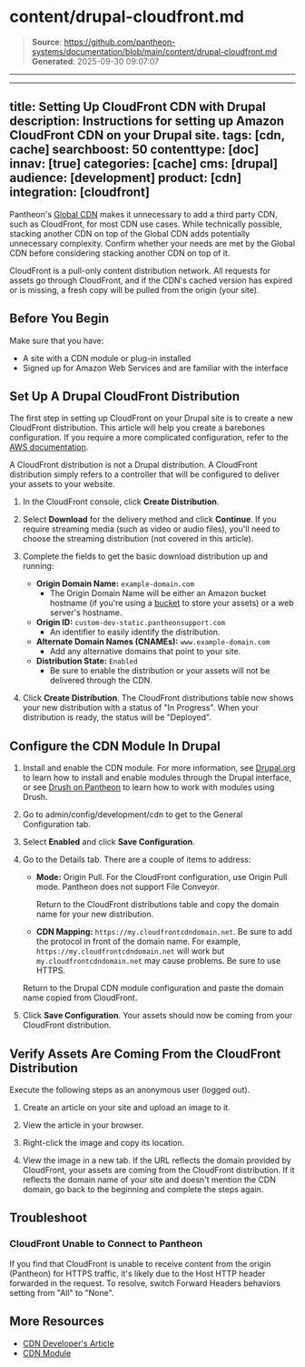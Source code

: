 # content/drupal-cloudfront.md

> **Source**: https://github.com/pantheon-systems/documentation/blob/main/content/drupal-cloudfront.md
> **Generated**: 2025-09-30 09:07:07

---

---
title: Setting Up CloudFront CDN with Drupal
description: Instructions for setting up Amazon CloudFront CDN on your Drupal site.
tags: [cdn, cache]
searchboost: 50
contenttype: [doc]
innav: [true]
categories: [cache]
cms: [drupal]
audience: [development]
product: [cdn]
integration: [cloudfront]
---

Pantheon's [Global CDN](/guides/global-cdn) makes it unnecessary to add a third party CDN, such as CloudFront, for most CDN use cases. While technically possible, stacking another CDN on top of the Global CDN adds potentially unnecessary complexity. Confirm whether your needs are met by the Global CDN before considering stacking another CDN on top of it.

CloudFront is a pull-only content distribution network. All requests for assets go through CloudFront, and if the CDN's cached version has expired or is missing, a fresh copy will be pulled from the origin (your site).

## Before You Begin

Make sure that you have:

* A site with a CDN module or plug-in installed
* Signed up for Amazon Web Services and are familiar with the interface

## Set Up A Drupal CloudFront Distribution

The first step in setting up CloudFront on your Drupal site is to create a new CloudFront distribution. This article will help you create a barebones configuration. If you require a more complicated configuration, refer to the [AWS documentation](https://docs.aws.amazon.com/AmazonCloudFront/latest/DeveloperGuide/Introduction.html).

<Alert title="Note" type="info">

A CloudFront distribution is not a Drupal distribution. A CloudFront distribution simply refers to a controller that will be configured to deliver your assets to your website.

</Alert>

1. In the CloudFront console, click **Create Distribution**.

2. Select **Download** for the delivery method and click **Continue**. If you require streaming media (such as video or audio files), you'll need to choose the streaming distribution (not covered in this article).

3. Complete the fields to get the basic download distribution up and running:

   * **Origin Domain Name:** `example-domain.com`
     * The Origin Domain Name will be either an Amazon bucket hostname (if you're using a [bucket](https://docs.aws.amazon.com/AmazonS3/latest/dev/UsingBucket.html) to store your assets) or a web server's hostname.
   * **Origin ID:** `custom-dev-static.pantheonsupport.com`
     * An identifier to easily identify the distribution.
   * **Alternate Domain Names (CNAMEs):** `www.example-domain.com`
     * Add any alternative domains that point to your site.
   * **Distribution State:** `Enabled`
     * Be sure to enable the distribution or your assets will not be delivered through the CDN.

4. Click **Create Distribution**. The CloudFront distributions table now shows your new distribution with a status of "In Progress". When your distribution is ready, the status will be "Deployed".

## Configure the CDN Module In Drupal

1. Install and enable the CDN module. For more information, see  [Drupal.org](https://drupal.org/documentation/install/modules-themes) to learn how to install and enable modules through the Drupal interface, or see [Drush on Pantheon](/guides/drush) to learn how to work with modules using Drush.
2. Go to admin/config/development/cdn to get to the General Configuration tab.
3. Select **Enabled** and click **Save Configuration**.
4. Go to the Details tab. There are a couple of items to address:
   * **Mode:** Origin Pull. For the CloudFront configuration, use Origin Pull mode. Pantheon does not support File Conveyor.

       Return to the CloudFront distributions table and copy the domain name for your new distribution.  
   * **CDN Mapping:** `https://my.cloudfrontcdndomain.net`. Be sure to add the protocol in front of the domain name. For example, `https://my.cloudfrontcdndomain.net` will work but `my.cloudfrontcdndomain.net` may cause problems. Be sure to use HTTPS.

   Return to the Drupal CDN module configuration and paste the domain name copied from CloudFront.

5. Click **Save Configuration**. Your assets should now be coming from your CloudFront distribution.

## Verify Assets Are Coming From the CloudFront Distribution

<Alert title="Note" type="info">

Execute the following steps as an anonymous user (logged out).

</Alert>

1. Create an article on your site and upload an image to it.

2. View the article in your browser.

3. Right-click the image and copy its location.

4. View the image in a new tab. If the URL reflects the domain provided by CloudFront, your assets are coming from the CloudFront distribution. If it reflects the domain name of your site and doesn't mention the CDN domain, go back to the beginning and complete the steps again.

## Troubleshoot

### CloudFront Unable to Connect to Pantheon
If you find that CloudFront is unable to receive content from the origin (Pantheon) for HTTPS traffic, it's likely due to the Host HTTP header forwarded in the request. To resolve, switch Forward Headers behaviors setting from "All" to "None".

## More Resources

* [CDN Developer's Article](http://wimleers.com/article/easy-drupal-cdn-integration-for-fun-and-profit)
* [CDN Module](https://drupal.org/project/CDN)
